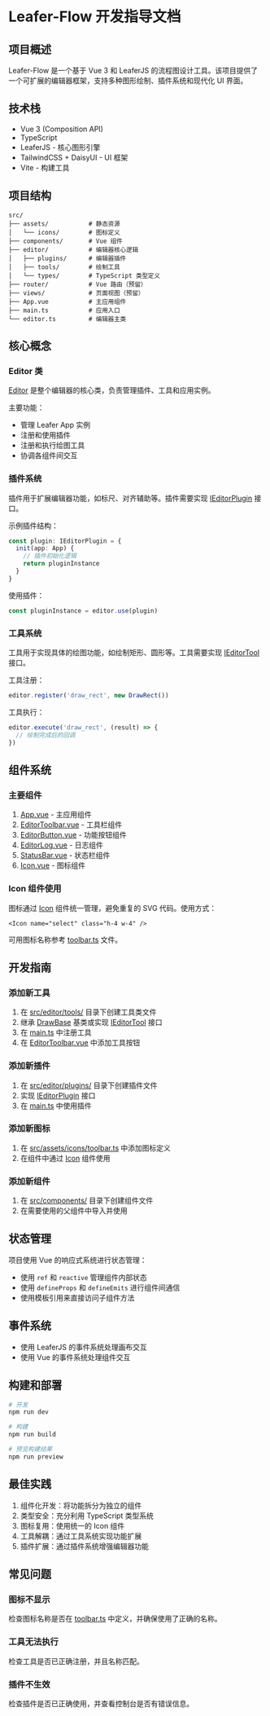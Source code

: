 # Leafer-Flow 开发指导文档

## 项目概述

Leafer-Flow 是一个基于 Vue 3 和 LeaferJS 的流程图设计工具。该项目提供了一个可扩展的编辑器框架，支持多种图形绘制、插件系统和现代化 UI 界面。

## 技术栈

- Vue 3 (Composition API)
- TypeScript
- LeaferJS - 核心图形引擎
- TailwindCSS + DaisyUI - UI 框架
- Vite - 构建工具

## 项目结构

```
src/
├── assets/           # 静态资源
│   └── icons/        # 图标定义
├── components/       # Vue 组件
├── editor/           # 编辑器核心逻辑
│   ├── plugins/      # 编辑器插件
│   ├── tools/        # 绘制工具
│   └── types/        # TypeScript 类型定义
├── router/           # Vue 路由（预留）
├── views/            # 页面视图（预留）
├── App.vue           # 主应用组件
├── main.ts           # 应用入口
└── editor.ts         # 编辑器主类
```

## 核心概念

### Editor 类

[Editor](file:///d:/work/test/leafer-flow/src/editor/editor.ts#L8-L47) 是整个编辑器的核心类，负责管理插件、工具和应用实例。

主要功能：
- 管理 Leafer App 实例
- 注册和使用插件
- 注册和执行绘图工具
- 协调各组件间交互

### 插件系统

插件用于扩展编辑器功能，如标尺、对齐辅助等。插件需要实现 [IEditorPlugin](file:///d:/work/test/leafer-flow/src/editor/types/index.ts#L5-L7) 接口。

示例插件结构：
```typescript
const plugin: IEditorPlugin = {
  init(app: App) {
    // 插件初始化逻辑
    return pluginInstance
  }
}
```

使用插件：
```typescript
const pluginInstance = editor.use(plugin)
```

### 工具系统

工具用于实现具体的绘图功能，如绘制矩形、圆形等。工具需要实现 [IEditorTool](file:///d:/work/test/leafer-flow/src/editor/types/index.ts#L9-L13) 接口。

工具注册：
```typescript
editor.register('draw_rect', new DrawRect())
```

工具执行：
```typescript
editor.execute('draw_rect', (result) => {
  // 绘制完成后的回调
})
```

## 组件系统

### 主要组件

1. [App.vue](file:///d:/work/test/leafer-flow/src/App.vue) - 主应用组件
2. [EditorToolbar.vue](file:///d:/work/test/leafer-flow/src/components/EditorToolbar.vue) - 工具栏组件
3. [EditorButton.vue](file:///d:/work/test/leafer-flow/src/components/EditorButton.vue) - 功能按钮组件
4. [EditorLog.vue](file:///d:/work/test/leafer-flow/src/components/EditorLog.vue) - 日志组件
5. [StatusBar.vue](file:///d:/work/test/leafer-flow/src/components/StatusBar.vue) - 状态栏组件
6. [Icon.vue](file:///d:/work/test/leafer-flow/src/components/Icon.vue) - 图标组件

### Icon 组件使用

图标通过 [Icon](file:///d:/work/test/leafer-flow/src/components/Icon.vue#L17-L31) 组件统一管理，避免重复的 SVG 代码。使用方式：

```vue
<Icon name="select" class="h-4 w-4" />
```

可用图标名称参考 [toolbar.ts](file:///d:/work/test/leafer-flow/src/assets/icons/toolbar.ts) 文件。

## 开发指南

### 添加新工具

1. 在 [src/editor/tools/](file:///d:/work/test/leafer-flow/src/editor/tools) 目录下创建工具类文件
2. 继承 [DrawBase](file:///d:/work/test/leafer-flow/src/editor/tools/draw-base.ts#L5-L76) 基类或实现 [IEditorTool](file:///d:/work/test/leafer-flow/src/editor/types/index.ts#L9-L13) 接口
3. 在 [main.ts](file:///d:/work/test/leafer-flow/src/main.ts) 中注册工具
4. 在 [EditorToolbar.vue](file:///d:/work/test/leafer-flow/src/components/EditorToolbar.vue) 中添加工具按钮

### 添加新插件

1. 在 [src/editor/plugins/](file:///d:/work/test/leafer-flow/src/editor/plugins) 目录下创建插件文件
2. 实现 [IEditorPlugin](file:///d:/work/test/leafer-flow/src/editor/types/index.ts#L5-L7) 接口
3. 在 [main.ts](file:///d:/work/test/leafer-flow/src/main.ts) 中使用插件

### 添加新图标

1. 在 [src/assets/icons/toolbar.ts](file:///d:/work/test/leafer-flow/src/assets/icons/toolbar.ts) 中添加图标定义
2. 在组件中通过 [Icon](file:///d:/work/test/leafer-flow/src/components/Icon.vue#L17-L31) 组件使用

### 添加新组件

1. 在 [src/components/](file:///d:/work/test/leafer-flow/src/components/) 目录下创建组件文件
2. 在需要使用的父组件中导入并使用

## 状态管理

项目使用 Vue 的响应式系统进行状态管理：
- 使用 `ref` 和 `reactive` 管理组件内部状态
- 使用 `defineProps` 和 `defineEmits` 进行组件间通信
- 使用模板引用来直接访问子组件方法

## 事件系统

- 使用 LeaferJS 的事件系统处理画布交互
- 使用 Vue 的事件系统处理组件交互

## 构建和部署

```bash
# 开发
npm run dev

# 构建
npm run build

# 预览构建结果
npm run preview
```

## 最佳实践

1. 组件化开发：将功能拆分为独立的组件
2. 类型安全：充分利用 TypeScript 类型系统
3. 图标复用：使用统一的 Icon 组件
4. 工具解耦：通过工具系统实现功能扩展
5. 插件扩展：通过插件系统增强编辑器功能

## 常见问题

### 图标不显示
检查图标名称是否在 [toolbar.ts](file:///d:/work/test/leafer-flow/src/assets/icons/toolbar.ts) 中定义，并确保使用了正确的名称。

### 工具无法执行
检查工具是否已正确注册，并且名称匹配。

### 插件不生效
检查插件是否已正确使用，并查看控制台是否有错误信息。